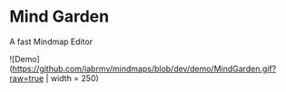 # Mind Garden

A fast Mindmap Editor

![Demo](https://github.com/iabrmv/mindmaps/blob/dev/demo/MindGarden.gif?raw=true | width = 250)





